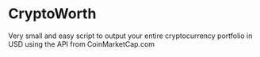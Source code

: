 # CryptoWorth
Very small and easy script to output your entire cryptocurrency portfolio in USD using the API from CoinMarketCap.com
